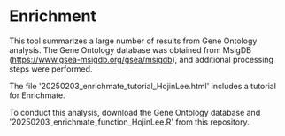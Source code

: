 # Enrichment

This tool summarizes a large number of results from Gene Ontology analysis.
The Gene Ontology database was obtained from MsigDB (https://www.gsea-msigdb.org/gsea/msigdb), and additional processing steps were performed.

The file '20250203_enrichmate_tutorial_HojinLee.html' includes a tutorial for Enrichmate.

To conduct this analysis, download the Gene Ontology database and '20250203_enrichmate_function_HojinLee.R' from this repository.
